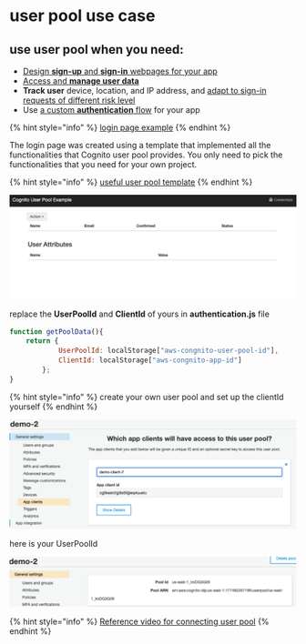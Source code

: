 # user pool use case

## use user pool when you need:

* [Design **sign-up** and **sign-in** webpages for your app](https://aws.amazon.com/premiumsupport/knowledge-center/cognito-hosted-web-ui/)
* [Access and **manage user data**](https://docs.aws.amazon.com/cognito/latest/developerguide/user-pool-settings-attributes.html)
* **Track user** device, location, and IP address, and [adapt to sign-in requests of different risk level](https://docs.aws.amazon.com/cognito/latest/developerguide/cognito-user-pool-settings-adaptive-authentication.html)
* Use [a custom **authentication** flow](https://docs.aws.amazon.com/cognito/latest/developerguide/amazon-cognito-user-pools-authentication-flow.html#amazon-cognito-user-pools-custom-authentication-flow) for your app

{% hint style="info" %}
[login page example](http://busy-squirrels-login.s3-website-us-east-1.amazonaws.com/)
{% endhint %}

The login page was created using a template that implemented all the functionalities that Cognito user pool provides. You only need to pick the functionalities that you need for your own project.&#x20;

{% hint style="info" %}
[useful user pool template](https://github.com/RomanKosobrodov/aws-cognito-js-example)
{% endhint %}

![Cognito User Pool Example](<../.gitbook/assets/image (4).png>)

replace the **UserPoolId** and **ClientId** of yours in **authentication.js** file

```javascript
function getPoolData(){
	return {
			UserPoolId: localStorage["aws-congnito-user-pool-id"],
			ClientId: localStorage["aws-congnito-app-id"] 
		};
}
```

{% hint style="info" %}
create your own user pool and set up the clientId yourself
{% endhint %}

![](../.gitbook/assets/image.png)

here is your UserPoolId

![](<../.gitbook/assets/image (3).png>)

{% hint style="info" %}
[Reference video for connecting user pool](https://www.youtube.com/watch?v=0Wsov5vePjo\&ab\_channel=101apps.co.za)
{% endhint %}
